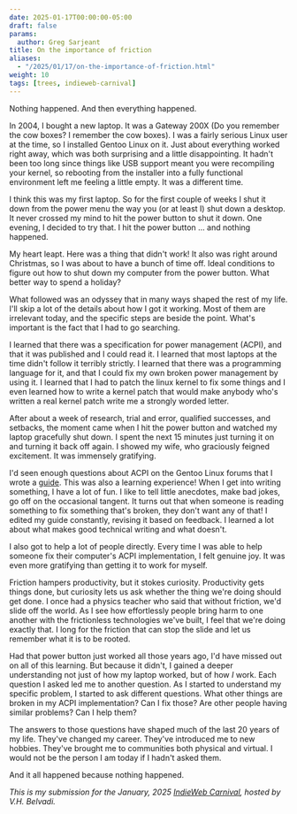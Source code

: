 ```yaml
---
date: 2025-01-17T00:00:00-05:00
draft: false
params:
  author: Greg Sarjeant
title: On the importance of friction
aliases:
  - "/2025/01/17/on-the-importance-of-friction.html"
weight: 10
tags: [trees, indieweb-carnival]
---
```



Nothing happened. And then everything happened.

In 2004, I bought a new laptop. It was a Gateway 200X (Do you remember the cow boxes? I remember the cow boxes). I was a fairly serious Linux user at the time, so I installed Gentoo Linux on it. Just about everything worked right away, which was both surprising and a little disappointing. It hadn't been too long since things like USB support meant you were recompiling your kernel, so rebooting from the installer into a fully functional environment left me feeling a little empty. It was a different time.

I think this was my first laptop. So for the first couple of weeks I shut it down from the power menu the way you (or at least I) shut down a desktop. It never crossed my mind to hit the power button to shut it down. One evening, I decided to try that. I hit the power button ... and nothing happened.

My heart leapt. Here was a thing that didn't work! It also was right around Christmas, so I was about to have a bunch of time off. Ideal conditions to figure out how to shut down my computer from the power button. What better way to spend a holiday?

What followed was an odyssey that in many ways shaped the rest of my life. I'll skip a lot of the details about how I got it working. Most of them are irrelevant today, and the specific steps are beside the point. What's important is the fact that I had to go searching.

I learned that there was a specification for power management (ACPI), and that it was published and I could read it. I learned that most laptops at the time didn't follow it terribly strictly. I learned that there was a programming language for it, and that I could fix my own broken power management by using it. I learned that I had to patch the linux kernel to fix some things and I even learned how to write a kernel patch that would make anybody who's written a real kernel patch write me a strongly worded letter.

After about a week of research, trial and error, qualified successes, and setbacks, the moment came when I hit the power button and watched my laptop gracefully shut down. I spent the next 15 minutes just turning it on and turning it back off again. I showed my wife, who graciously feigned excitement. It was immensely gratifying.

I'd seen enough questions about ACPI on the Gentoo Linux forums that I wrote a [guide](https://subcultureofone.org/2025/01/17/an-act-of-preservation.html). This was also a learning experience! When I get into writing something, I have a lot of fun. I like to tell little anecdotes, make bad jokes, go off on the occasional tangent. It turns out that when someone is reading something to fix something that's broken, they don't want any of that! I edited my guide constantly, revising it based on feedback. I learned a lot about what makes good technical writing and what doesn't.

I also got to help a lot of people directly. Every time I was able to help someone fix their computer's ACPI implementation, I felt genuine joy. It was even more gratifying than getting it to work for myself.

Friction hampers productivity, but it stokes curiosity. Productivity gets things done, but curiosity lets us ask whether the thing we're doing should get done. I once had a physics teacher who said that without friction, we'd slide off the world. As I see how effortlessly people bring harm to one another with the frictionless technologies we've built, I feel that we're doing exactly that. I long for the friction that can stop the slide and let us remember what it is to be rooted.

Had that power button just worked all those years ago, I'd have missed out on all of this learning. But because it didn't, I gained a deeper understanding not just of how my laptop worked, but of how _I_ work. Each question I asked led me to another question. As I started to understand my specific problem, I started to ask different questions. What other things are broken in my ACPI implementation? Can I fix those? Are other people having similar problems? Can I help them?

The answers to those questions have shaped much of the last 20 years of my life. They've changed my career. They've introduced me to new hobbies. They've brought me to communities both physical and virtual. I would not be the person I am today if I hadn't asked them.

And it all happened because nothing happened.

_This is my submission for the January, 2025 [IndieWeb Carnival](https://vhbelvadi.com/indieweb-carnival-friction), hosted by V.H. Belvadi._

